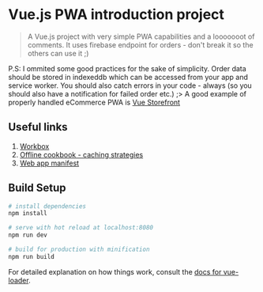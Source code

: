 # Vue.js PWA introduction project

> A Vue.js project with very simple PWA capabilities and a looooooot of comments. It uses firebase endpoint for orders - don't break it so the others can use it ;)

P.S: I ommited some good practices for the sake of simplicity. Order data should be stored in indexeddb which can be accessed from your app and service worker. You should also catch errors in your code - always (so you should also have a notification for failed order etc.) ;> 
A good example of properly handled eCommerce PWA is [Vue Storefront](https://github.com/DivanteLtd/vue-storefront) 

## Useful links
 1. [Workbox](https://developers.google.com/web/tools/workbox/)
 2. [Offline cookbook - caching strategies](https://developers.google.com/web/fundamentals/instant-and-offline/offline-cookbook/)
 3. [Web app manifest](https://developers.google.com/web/fundamentals/web-app-manifest/)
## Build Setup

``` bash
# install dependencies
npm install

# serve with hot reload at localhost:8080
npm run dev

# build for production with minification
npm run build
```

For detailed explanation on how things work, consult the [docs for vue-loader](http://vuejs.github.io/vue-loader).
